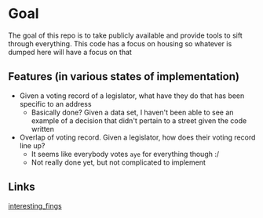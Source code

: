 # Goal
The goal of this repo is to take publicly available and provide tools to sift
through everything. This code has a focus on housing so whatever is dumped here
will have a focus on that

## Features (in various states of implementation)
- Given a voting record of a legislator, what have they do that has been
  specific to an address
  - Basically done? Given a data set, I haven't been able to see an example of a
    decision that didn't pertain to a street given the code written
- Overlap of voting record. Given a legislator, how does their voting record line up?
  - It seems like everybody votes `aye` for everything though :/
  - Not really done yet, but not complicated to implement

## Links
[interesting_fings](interesting_findings/README.md)
